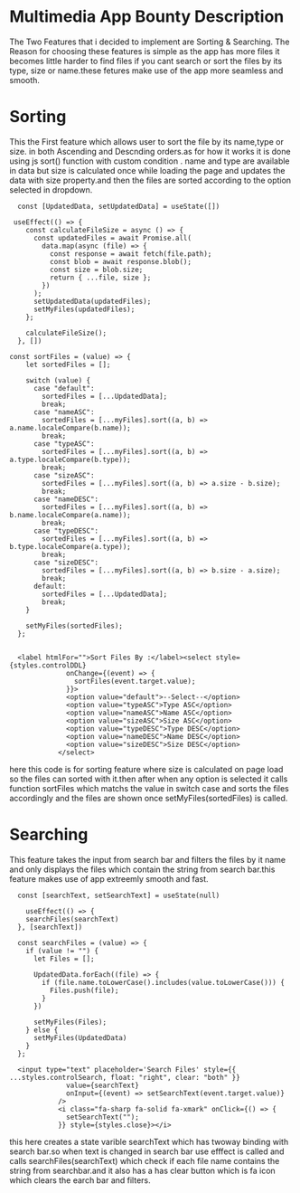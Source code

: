 # Multimedia App Bounty Description
The Two Features that i decided to implement are Sorting & Searching. The Reason for choosing these features is simple as the app has more files it becomes little harder to find files if you cant search or sort the files by its type, size or name.these fetures make use of the app more seamless and smooth.

# Sorting 
This the First feature which allows user to sort the file by its name,type or size. in both Ascending and Descnding orders.as for how it works it is done using js sort() function with custom condition . name and type are available in data but size is calculated once while loading the page and updates the data with size property.and then the files are sorted according to the option selected in dropdown.

```
  const [UpdatedData, setUpdatedData] = useState([])

 useEffect(() => {
    const calculateFileSize = async () => {
      const updatedFiles = await Promise.all(
        data.map(async (file) => {
          const response = await fetch(file.path);
          const blob = await response.blob();
          const size = blob.size;
          return { ...file, size };
        })
      );
      setUpdatedData(updatedFiles);
      setMyFiles(updatedFiles);
    };

    calculateFileSize();
  }, [])

const sortFiles = (value) => {
    let sortedFiles = [];

    switch (value) {
      case "default":
        sortedFiles = [...UpdatedData];
        break;
      case "nameASC":
        sortedFiles = [...myFiles].sort((a, b) => a.name.localeCompare(b.name));
        break;
      case "typeASC":
        sortedFiles = [...myFiles].sort((a, b) => a.type.localeCompare(b.type));
        break;
      case "sizeASC":
        sortedFiles = [...myFiles].sort((a, b) => a.size - b.size);
        break;
      case "nameDESC":
        sortedFiles = [...myFiles].sort((a, b) => b.name.localeCompare(a.name));
        break;
      case "typeDESC":
        sortedFiles = [...myFiles].sort((a, b) => b.type.localeCompare(a.type));
        break;
      case "sizeDESC":
        sortedFiles = [...myFiles].sort((a, b) => b.size - a.size);
        break;
      default:
        sortedFiles = [...UpdatedData];
        break;
    }

    setMyFiles(sortedFiles);
  };


  <label htmlFor="">Sort Files By :</label><select style={styles.controlDDL}
              onChange={(event) => {
                sortFiles(event.target.value);
              }}>
              <option value="default">--Select--</option>
              <option value="typeASC">Type ASC</option>
              <option value="nameASC">Name ASC</option>
              <option value="sizeASC">Size ASC</option>
              <option value="typeDESC">Type DESC</option>
              <option value="nameDESC">Name DESC</option>
              <option value="sizeDESC">Size DESC</option>
            </select>
```
here this code is for sorting feature where size is calculated on page load so the files can sorted with it.then after when any option is selected it calls function sortFiles which matchs the value in switch case and sorts the files accordingly and the files are shown once setMyFiles(sortedFiles) is called.

# Searching
This feature takes the input from search bar and filters the files by it name and only displays the files which contain the string from search bar.this feature makes use of app extreemly smooth and fast.

```
  const [searchText, setSearchText] = useState(null)

    useEffect(() => {
    searchFiles(searchText)
  }, [searchText])

  const searchFiles = (value) => {
    if (value != "") {
      let Files = [];

      UpdatedData.forEach((file) => {
        if (file.name.toLowerCase().includes(value.toLowerCase())) {
          Files.push(file);
        }
      })

      setMyFiles(Files);
    } else {
      setMyFiles(UpdatedData)
    }
  };

  <input type="text" placeholder='Search Files' style={{ ...styles.controlSearch, float: "right", clear: "both" }}
              value={searchText}
              onInput={(event) => setSearchText(event.target.value)}
            />
            <i class="fa-sharp fa-solid fa-xmark" onClick={() => {
              setSearchText("");
            }} style={styles.close}></i>
```

this here creates a state varible  searchText which has twoway binding with search bar.so when text is changed in search bar use efffect is called and calls searchFiles(searchText) which check if each file name contains the string from searchbar.and it also has a has clear button which is fa icon which clears the earch bar and filters.